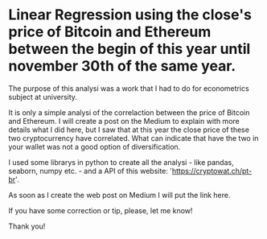 # Linear Regression using the close's price of Bitcoin and Ethereum between the begin of this year until november 30th of the same year.

The purpose of this analysi was a work that I had to do for econometrics subject at university.

It is only a simple analysi of the correlaction between the price of Bitcoin and Ethereum. I will create a post on the Medium to explain with more details what I did here, but I saw that at this year the close price of these two cryptocurrency have correlated. What can indicate that have the two in your wallet was not a good option of diversification.

I used some librarys in python to create all the analysi - like pandas, seaborn, numpy etc. - and a API of this website: 'https://cryptowat.ch/pt-br'.

As soon as I create the web post on Medium I will put the link here.

If you have some correction or tip, please, let me know!

Thank you!
